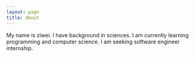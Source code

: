 ```yaml
---
layout: page
title: About
---
```

My name is ziwei. I have background in sciences. I am currently learning programming and computer science. I am seeking software engineer internship. 


